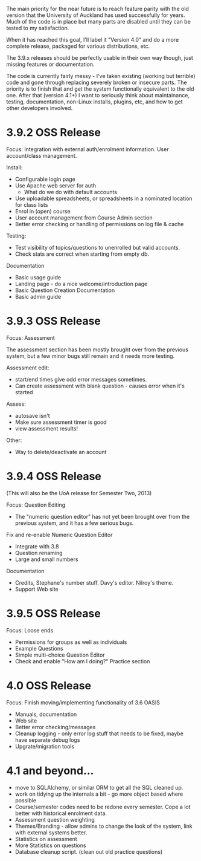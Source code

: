The main priority for the near future is to reach feature parity with the old version that the University of
Auckland has used successfully for years. Much of the code is in place but many parts are disabled until they
can be tested to my satisfaction.

When it has reached this goal, I'll label it "Version 4.0" and do a more complete release, packaged for
various distributions, etc.

The 3.9.x releases should be perfectly usable in their own way though, just missing features or documentation.


The code is currently fairly messy - I've taken existing (working but terrible) code and gone through
replacing severely broken or insecure parts. The priority is to finish that and get the system functionally
equivalent to the old one. After that (version 4.1+) I want to seriously think about maintainance, testing,
documentation, non-Linux installs, plugins, etc, and how to get other developers involved.



3.9.2 OSS Release
=================

Focus:   Integration with external auth/enrolment information. User account/class management.


Install:
 * Configurable login page
 * Use Apache web server for auth
    - What do we do with default accounts
 * Use uploadable spreadsheets, or spreadsheets in a nominated location for class lists
 * Enrol in (open) course
 * User account management from Course Admin section
 * Better error checking or handling of permissions on log file & cache

Testing:
 * Test visibility of topics/questions to unenrolled but valid accounts.
 * Check stats are correct when starting from empty db.

Documentation

 * Basic usage guide
 * Landing page - do a nice welcome/introduction page
 * Basic Question Creation Documentation
 * Basic admin guide


3.9.3 OSS Release
=================

Focus: Assessment

The assessment section has been mostly brought over from the previous system, but a few minor 
bugs still remain and it needs more testing.

Assessment edit:
 * start/end times give odd error messages sometimes.
 * Can create assessment with blank question - causes error when it's started

Assess:
 * autosave isn't
 * Make sure assessment timer is good
 * view assessment results!

Other:
 * Way to delete/deactivate an account

3.9.4 OSS Release
=================
(This will also be the UoA release for Semester Two, 2013)

Focus:  Question Editing

 * The "numeric question editor" has not yet been brought over from the previous system, 
   and it has a few serious bugs.

Fix and re-enable Numeric Question Editor
 * Integrate with 3.8
 * Question renaming
 * Large and small numbers

Documentation

* Credits, Stephane's number stuff. Davy's editor. Nilroy's theme.
* Support Web site



3.9.5 OSS Release
=================

Focus: Loose ends

 * Permissions for groups as well as individuals
 * Example Questions
 * Simple multi-choice Question Editor
 * Check and enable "How am I doing?" Practice section


4.0  OSS Release
================

Focus:  Finish moving/implementing functionality of 3.6 OASIS

 * Manuals, documentation
 * Web site
 * Better error checking/messages
 * Cleanup logging - only error log stuff that needs to be fixed, maybe have separate debug logs
 * Upgrate/migration tools



4.1  and beyond...
==================
 * move to SQLAlchemy, or similar ORM to get all the SQL cleaned up.
 * work on tidying up the internals a bit - go more object based where possible
 * Course/semester codes need to be redone every semester. Cope a lot better with historical enrolment data.
 * Assessment question weighting
 * Themes/Branding - allow admins to change the look of the system, link with external systems better.
 * Statistics on assessment
 * More Statistics on questions
 * Database cleanup script. (clean out old practice questions)
